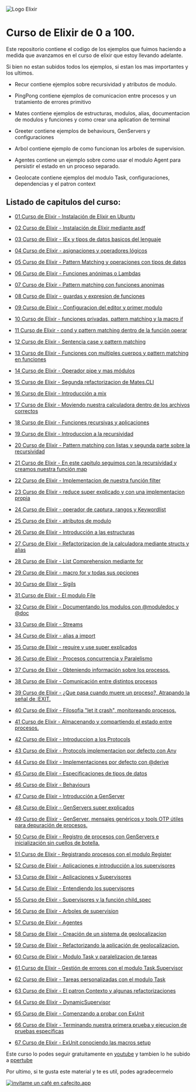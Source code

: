 ![Logo Elixir](https://hackr.io/tutorials/elixir/logo-elixir.svg?ver=1579691321)

# Curso de Elixir de 0 a 100.


Este repositorio contiene el codigo de los ejemplos que fuimos haciendo a medida que avanzamos en el curso de elixir
que estoy llevando adelante.

Si bien no estan subidos todos los ejemplos, si estan los mas importantes y los ultimos.


* Recur contiene ejemplos sobre recursividad y atributos de modulo.

* PingPong contiene ejemplos de comunicacion entre procesos y un tratamiento de errores primitivo

* Mates contiene ejemplos de estructuras, modulos, alias, documentacion de modulos y funciones y como crear una aplication de terminal

* Greeter contiene ejemplos de behaviours, GenServers y configuraciones

* Arbol contiene ejemplo de como funcionan los arboles de supervision.

* Agentes contiene un ejemplo sobre como usar el modulo Agent para persistir el estado en un proceso separado.

* Geolocate contiene ejemplos del modulo Task, configuraciones, dependencias y el patron context

## Listado de capitulos del curso:

* [01 Curso de Elixir - Instalación de Elixir en Ubuntu](https://www.youtube.com/watch?v=-K74G9nlzSY&list=PLMLox3fRb_I4_4-DnU3yS_EglDAuVpeEg)
 
* [02 Curso de Elixir - Instalación de Elixir mediante asdf](https://www.youtube.com/watch?v=8rHGi66CP5A&list=PLMLox3fRb_I4_4-DnU3yS_EglDAuVpeEg&index=2)
 
* [03 Curso de Elixir - IEx y tipos de datos basicos del lenguaje](https://www.youtube.com/watch?v=o9WPmXlPFHQ&list=PLMLox3fRb_I4_4-DnU3yS_EglDAuVpeEg&index=3)
 
* [04 Curso de Elixir - asignaciones y operadores lógicos](https://www.youtube.com/watch?v=eLsV4hR5zAk&list=PLMLox3fRb_I4_4-DnU3yS_EglDAuVpeEg&index=4)
 
* [05 Curso de Elixir - Pattern Matching y operaciones con tipos de datos](https://www.youtube.com/watch?v=QqOBLtbTKyU&list=PLMLox3fRb_I4_4-DnU3yS_EglDAuVpeEg&index=5)
 
* [06 Curso de Elixir - Funciones anónimas o Lambdas](https://www.youtube.com/watch?v=3w3B6He9yRY&list=PLMLox3fRb_I4_4-DnU3yS_EglDAuVpeEg&index=6)
 
* [07 Curso de Elixir - Pattern matching con funciones anonimas](https://www.youtube.com/watch?v=FynlJf2aVl4&list=PLMLox3fRb_I4_4-DnU3yS_EglDAuVpeEg&index=7)
 
* [08 Curso de Elixir - guardas y expresion de funciones](https://www.youtube.com/watch?v=beMwVWdiXDY&list=PLMLox3fRb_I4_4-DnU3yS_EglDAuVpeEg&index=8)
 
* [09 Curso de Elixir - Configuracion del editor y primer modulo](https://www.youtube.com/watch?v=mVi-UWJXKnE&list=PLMLox3fRb_I4_4-DnU3yS_EglDAuVpeEg&index=9)
 
* [10 Curso de Elixir - funciones privadas, pattern matching y la macro if](https://www.youtube.com/watch?v=Y9UxEPu3PuA&list=PLMLox3fRb_I4_4-DnU3yS_EglDAuVpeEg&index=10)
 
* [11 Curso de Elixir - cond y pattern matching dentro de la función operar](https://www.youtube.com/watch?v=ym3MVSn5nMM&list=PLMLox3fRb_I4_4-DnU3yS_EglDAuVpeEg&index=11)
 
* [12 Curso de Elixir - Sentencia case y pattern matching](https://www.youtube.com/watch?v=dCt4EE6Kjt4&list=PLMLox3fRb_I4_4-DnU3yS_EglDAuVpeEg&index=12)

* [13 Curso de Elixir - Funciones con multiples cuerpos y pattern matching en funciones](https://www.youtube.com/watch?v=XhqZooROvR0&list=PLMLox3fRb_I4_4-DnU3yS_EglDAuVpeEg&index=13)
 
* [14 Curso de Elixir - Operador pipe y mas módulos](https://www.youtube.com/watch?v=lVdCL7IUzS4&list=PLMLox3fRb_I4_4-DnU3yS_EglDAuVpeEg&index=14)
 
* [15 Curso de Elixir - Segunda refactorizacion de Mates.CLI](https://www.youtube.com/watch?v=aDTP2auR_uw&list=PLMLox3fRb_I4_4-DnU3yS_EglDAuVpeEg&index=15)

* [16 Curso de Elixir - Introducción a mix](https://www.youtube.com/watch?v=IhAVmtIgmOM&list=PLMLox3fRb_I4_4-DnU3yS_EglDAuVpeEg&index=16)
 
* [17 Curso de Elixir - Moviendo nuestra calculadora dentro de los archivos correctos](https://www.youtube.com/watch?v=VT9gJx78EVY&list=PLMLox3fRb_I4_4-DnU3yS_EglDAuVpeEg&index=17)
 
* [18 Curso de Elixir - Funciones recursivas y aplicaciones](https://www.youtube.com/watch?v=-Mfs96ZJw20&list=PLMLox3fRb_I4_4-DnU3yS_EglDAuVpeEg&index=18)

* [19 Curso de Elixir - Introduccion a la recursividad](https://www.youtube.com/watch?v=G0od-iPxY5Q&list=PLMLox3fRb_I4_4-DnU3yS_EglDAuVpeEg&index=19)

* [20 Curso de Elixir - Pattern matching con listas y segunda parte sobre la recursividad](https://www.youtube.com/watch?v=2ASliS39hLo&list=PLMLox3fRb_I4_4-DnU3yS_EglDAuVpeEg&index=20)

* [21 Curso de Elixir - En este capitulo seguimos con la recursividad y creamos nuestra función map](https://www.youtube.com/watch?v=J-Uo2_pr2_0&list=PLMLox3fRb_I4_4-DnU3yS_EglDAuVpeEg&index=21)

* [22 Curso de Elixir - Implementacion de nuestra función filter](https://www.youtube.com/watch?v=yVHzxZCJZqk&list=PLMLox3fRb_I4_4-DnU3yS_EglDAuVpeEg&index=22)

* [23 Curso de Elixir - reduce super explicado y con una implementacion propia](https://www.youtube.com/watch?v=rkVofWooPa4&list=PLMLox3fRb_I4_4-DnU3yS_EglDAuVpeEg&index=23)

* [24 Curso de Elixir - operador de captura, rangos y Keywordlist
](https://www.youtube.com/watch?v=Py9nKXjLqtU&list=PLMLox3fRb_I4_4-DnU3yS_EglDAuVpeEg&index=24)

* [25 Curso de Elixir - atributos de modulo](https://www.youtube.com/watch?v=uoBlmlZfA10&list=PLMLox3fRb_I4_4-DnU3yS_EglDAuVpeEg&index=25)

* [26 Curso de Elixir - Introducción a las estructuras](https://www.youtube.com/watch?v=wwFKLkEkDRw&list=PLMLox3fRb_I4_4-DnU3yS_EglDAuVpeEg&index=26)

* [27 Curso de Elixir - Refactorizacion de la calculadora mediante structs y alias](https://www.youtube.com/watch?v=fNKiclTZq9w&list=PLMLox3fRb_I4_4-DnU3yS_EglDAuVpeEg&index=27)

* [28 Curso de Elixir - List Comprehension mediante for](https://www.youtube.com/watch?v=cM0IsSFVvv8&list=PLMLox3fRb_I4_4-DnU3yS_EglDAuVpeEg&index=28)

* [29 Curso de Elixir - macro for y todas sus opciones](https://www.youtube.com/watch?v=JorQ6UWuNH4&list=PLMLox3fRb_I4_4-DnU3yS_EglDAuVpeEg&index=29)

* [30 Curso de Elixir - Sigils](https://www.youtube.com/watch?v=ud0-ysQlmxk&list=PLMLox3fRb_I4_4-DnU3yS_EglDAuVpeEg&index=30) 

* [31 Curso de Elixir - El modulo File](https://www.youtube.com/watch?v=QGb_vH8MxLE&list=PLMLox3fRb_I4_4-DnU3yS_EglDAuVpeEg&index=31)

* [32 Curso de Elixir - Documentando los modulos con @moduledoc y @doc](https://www.youtube.com/watch?v=8-30rFQ6giY&list=PLMLox3fRb_I4_4-DnU3yS_EglDAuVpeEg&index=32)

* [33 Curso de Elixir - Streams](https://www.youtube.com/watch?v=-3d_sxEchpY&list=PLMLox3fRb_I4_4-DnU3yS_EglDAuVpeEg&index=33)

* [34 Curso de Elixir - alias a import](https://www.youtube.com/watch?v=fEW0dXsLBX4&list=PLMLox3fRb_I4_4-DnU3yS_EglDAuVpeEg&index=34)

* [35 Curso de Elixir - require y use super explicados](https://www.youtube.com/watch?v=Feluq7vjSAU&list=PLMLox3fRb_I4_4-DnU3yS_EglDAuVpeEg&index=35)

* [36 Curso de Elixir - Procesos concurrencia y Paralelismo
](https://www.youtube.com/watch?v=o9njQzSRUqQ&list=PLMLox3fRb_I4_4-DnU3yS_EglDAuVpeEg&index=36)

* [37 Curso de Elixir - Obteniendo información sobre los procesos.
](https://www.youtube.com/watch?v=Ylbxx38kF0M&list=PLMLox3fRb_I4_4-DnU3yS_EglDAuVpeEg&index=37)

* [38 Curso de Elixir - Comunicación entre distintos procesos
](https://www.youtube.com/watch?v=HMoCEiDKqS4&list=PLMLox3fRb_I4_4-DnU3yS_EglDAuVpeEg&index=38)

* [39 Curso de Elixir - ¿Que pasa cuando muere un proceso?, Atrapando la señal de :EXIT.
](https://www.youtube.com/watch?v=-0geVisJ9S0&list=PLMLox3fRb_I4_4-DnU3yS_EglDAuVpeEg&index=39)

* [40 Curso de Elixir - Filosofia "let it crash", monitoreando procesos.
](https://www.youtube.com/watch?v=3Sky7dUqhJY&list=PLMLox3fRb_I4_4-DnU3yS_EglDAuVpeEg&index=40)

* [41 Curso de Elixir - Almacenando y compartiendo el estado entre procesos.
](https://www.youtube.com/watch?v=wcO5a_fpCHk&list=PLMLox3fRb_I4_4-DnU3yS_EglDAuVpeEg&index=41)

* [42 Curso de Elixir - Introduccion a los Protocols
](https://www.youtube.com/watch?v=5w0HTCrbbG4&list=PLMLox3fRb_I4_4-DnU3yS_EglDAuVpeEg&index=42)

* [43 Curso de Elixir - Protocols implementacion por defecto con Any
](https://www.youtube.com/watch?v=YXMAEhPSDlM&list=PLMLox3fRb_I4_4-DnU3yS_EglDAuVpeEg&index=43)

* [44 Curso de Elixir - Implementaciones por defecto con @derive
](https://www.youtube.com/watch?v=bBDPcFA407E&list=PLMLox3fRb_I4_4-DnU3yS_EglDAuVpeEg&index=44)

* [45 Curso de Elixir - Especificaciones de tipos de datos
](https://www.youtube.com/watch?v=uiS8PVDvxrM&list=PLMLox3fRb_I4_4-DnU3yS_EglDAuVpeEg&index=45)

* [46 Curso de Elixir - Behaviours
](https://www.youtube.com/watch?v=4YsjARCvY2M&list=PLMLox3fRb_I4_4-DnU3yS_EglDAuVpeEg&index=46)

* [47 Curso de Elixir - Introducción a GenServer
](https://www.youtube.com/watch?v=12cVtv9zOME&list=PLMLox3fRb_I4_4-DnU3yS_EglDAuVpeEg&index=47)

* [48 Curso de Elixir - GenServers super explicados
](https://www.youtube.com/watch?v=iJ-VsEweBqc&list=PLMLox3fRb_I4_4-DnU3yS_EglDAuVpeEg&index=48)

* [49 Curso de Elixir - GenServer, mensajes genéricos y tools OTP útiles para depuración de procesos.
](https://www.youtube.com/watch?v=qEdB9ZOQQLM&list=PLMLox3fRb_I4_4-DnU3yS_EglDAuVpeEg&index=49)

* [50 Curso de Elixir - Registro de procesos con GenServers e inicialización sin cuellos de botella.
](https://www.youtube.com/watch?v=BweTNc2mWUI&list=PLMLox3fRb_I4_4-DnU3yS_EglDAuVpeEg&index=50)

* [51 Curso de Elixir - Registrando procesos con el modulo Register
](https://www.youtube.com/watch?v=_33xb3BYscQ&list=PLMLox3fRb_I4_4-DnU3yS_EglDAuVpeEg&index=51)

* [52 Curso de Elixir - Aplicaciones e introducción a los supervisores
](https://www.youtube.com/watch?v=XypjYHx8-x8&list=PLMLox3fRb_I4_4-DnU3yS_EglDAuVpeEg&index=52)

* [53 Curso de Elixir - Aplicaciones y Supervisores
](https://www.youtube.com/watch?v=V7jq-F6XJYE&list=PLMLox3fRb_I4_4-DnU3yS_EglDAuVpeEg&index=53)

* [54 Curso de Elixir - Entendiendo los supervisores
](https://www.youtube.com/watch?v=O7HQJvHQWSM&list=PLMLox3fRb_I4_4-DnU3yS_EglDAuVpeEg&index=54)

* [55 Curso de Elixir - Supervisores y la función child_spec
](https://www.youtube.com/watch?v=VgTVpKLD9fU&list=PLMLox3fRb_I4_4-DnU3yS_EglDAuVpeEg&index=55)

* [56 Curso de Elixir - Arboles de supervision
](https://www.youtube.com/watch?v=6gA0fcBKuyI&list=PLMLox3fRb_I4_4-DnU3yS_EglDAuVpeEg&index=56)

* [57 Curso de Elixir - Agentes
](https://www.youtube.com/watch?v=koPUEwLdxkQ&list=PLMLox3fRb_I4_4-DnU3yS_EglDAuVpeEg&index=57)

* [58 Curso de Elixir - Creación de un sistema de geolocalizacion
](https://www.youtube.com/watch?v=vb5pkWGXJK0&list=PLMLox3fRb_I4_4-DnU3yS_EglDAuVpeEg&index=58)

* [59 Curso de Elixir - Refactorizando la aplicación de geolocalizacion.
](https://www.youtube.com/watch?v=quC6uzhWOWQ&list=PLMLox3fRb_I4_4-DnU3yS_EglDAuVpeEg&index=59)

* [60 Curso de Elixir - Modulo Task y paralelizacion de tareas
](https://www.youtube.com/watch?v=qinBI3jApSc&list=PLMLox3fRb_I4_4-DnU3yS_EglDAuVpeEg&index=60)

* [61 Curso de Elixir - Gestión de errores con el modulo Task.Supervisor
](https://www.youtube.com/watch?v=UMYkgvHXaBA&list=PLMLox3fRb_I4_4-DnU3yS_EglDAuVpeEg&index=61)

* [62 Curso de Elixir - Tareas personalizadas con el modulo Task
](https://www.youtube.com/watch?v=VZfAIjBoz4A&list=PLMLox3fRb_I4_4-DnU3yS_EglDAuVpeEg&index=62)

* [63 Curso de Elixir - El patron Contexto y algunas refactorizaciones
](https://www.youtube.com/watch?v=qQezwdkwbeU&list=PLMLox3fRb_I4_4-DnU3yS_EglDAuVpeEg&index=63)

* [64 Curso de Elixir - DynamicSupervisor](https://www.youtube.com/watch?v=gpxHWfH9SLg)

* [65 Curso de Elixir - Comenzando a probar con ExUnit](https://www.youtube.com/watch?v=BgEK2XIIMqA&t=68s)

* [66 Curso de Elixir - Terminando nuestra primera prueba y ejecucion de pruebas especificas ](https://youtu.be/lYCyGEg0kP0)

* [67 Curso de Elixir - ExUnit conociendo las macros setup ](https://youtu.be/4U1hvZqSBD8)


Este curso lo podes seguir gratuitamente en [youtube](https://www.youtube.com/playlist?list=PLMLox3fRb_I4_4-DnU3yS_EglDAuVpeEg)
y tambien lo he subido a [ppertube](https://htp.live/video-channels/programando_con_elixir/videos)

Por ultimo, si te gusta este material y te es util, podes agradecermelo 

[![invitame un café en cafecito.app](https://cdn.cafecito.app/imgs/buttons/button_1.svg)](https://cafecito.app/idcmardelplata)
